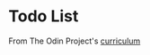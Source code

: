 # Todo List

From The Odin Project's [curriculum](https://www.theodinproject.com/lessons/todo-list)
